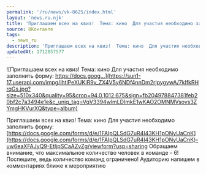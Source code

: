 ```yaml
---
permalink: '/ru/news/vk-8625/index.html'
layout: 'news.ru.njk'
title: 'Приглашаем всех на квиз!  Тема: кино  Для участия необходимо заполнить форму: https://docs.goog…'
source: ВКонтакте
tags:
  - news_ru
description: 'Приглашаем всех на квиз!  Тема: кино  Для участия необходимо заполнить форму: https://docs.goog…'
updatedAt: 1712857577
---
```

![Приглашаем всех на квиз!  Тема: кино  Для участия необходимо заполнить форму: https://docs.goog…](https://sun1-17.userapi.com/impg/ihtlPeXUKiR9v_ZX4V5y6NDf4nnDm2rjpygywA/7kIfkRHrqGs.jpg?size=510x340&quality=95&crop=94,0,1012,675&sign=fb204978847381feb20bf2c7a3494e1e&c_uniq_tag=VqV3394wlmLDImkE1wKAO2OMNMVsovs3ZYmgHKVurXQ&type=album)

Приглашаем всех на квиз!
Тема: кино
Для участия необходимо заполнить форму: [https://docs.google.com/forms/d/e/1FAIpQLSdG7uR4I43KH1pONyUaCnK](https://docs.google.com/forms/d/e/1FAIpQLSdG7uR4I43KH1pONyUaCnK)-uw6eaXFAJyQ9-EtIjpSCaAZvZg/viewform?usp=sharing
Обращаем внимание, что максимальное количество человек в команде - 6! Поспешите, ведь количество команд ограничено!
Аудиторию напишем в комментариях ближе к мероприятию
